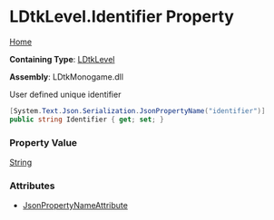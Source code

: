 # LDtkLevel\.Identifier Property

[Home](../../../README.md)

**Containing Type**: [LDtkLevel](../README.md)

**Assembly**: LDtkMonogame\.dll

  
 User defined unique identifier 

```csharp
[System.Text.Json.Serialization.JsonPropertyName("identifier")]
public string Identifier { get; set; }
```

### Property Value

[String](https://docs.microsoft.com/en-us/dotnet/api/system.string)

### Attributes

* [JsonPropertyNameAttribute](https://docs.microsoft.com/en-us/dotnet/api/system.text.json.serialization.jsonpropertynameattribute)

